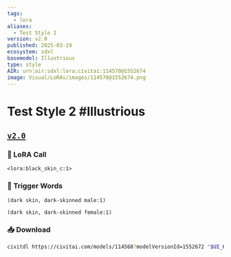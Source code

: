 ```yaml
---
tags:
  - lora
aliases:
  - Test Style 2
version: v2.0
published: 2025-03-19
ecosystem: sdxl
basemodel: Illustrious
type: style
AIR: urn:air:sdxl:lora:civitai:114570@1552674
image: Visual/LoRAs/images/114570@1552674.png
---
```


# Test Style 2 #Illustrious

## [`v2.0`][v2.0]

### 🧩 LoRA Call

```
<lora:black_skin_c:1>
```

### 🔑 Trigger Words

```
(dark skin, dark-skinned male:1)
```

```
(dark skin, dark-skinned female:1)
```

### 📥 Download

```bash
civitdl https://civitai.com/models/114568?modelVersionId=1552672 "$UI_HOME"/models/Lora
```

[v2.0]:https://civitai.com/models/114568?modelVersionId=1552672
